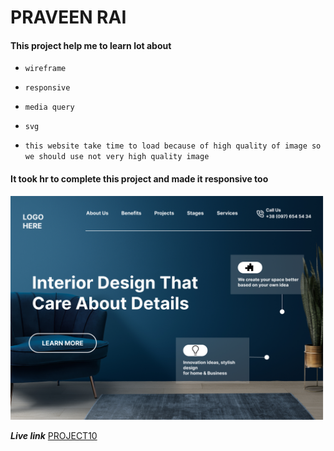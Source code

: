 # PRAVEEN RAI

#### This project help me to learn lot about

- `wireframe`
- `responsive`
- `media query `
- `svg`

- `this website take time to load because of high quality of image so we should use not very high quality image`

#### It took hr to complete this project and made it responsive too

![Project10](10.png)

**_Live link_** [PROJECT10](https://interior-design-dashboard.netlify.app/)
